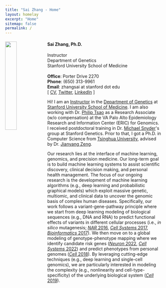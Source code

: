 ```yaml
---
title: "Sai Zhang - Home"
layout: homelay
excerpt: "Home"
sitemap: false
permalink: /
---
```


<div class="col-sm-12 clearfix">
<img src="{{ site.url }}{{ site.baseurl }}/images/szhang.jpg" class="img-responsive" width="27%" style="float: left" />
<ul>
<h4><b>Sai Zhang, Ph.D.</b></h4>
Instructor<br>
Department of Genetics<br>
Stanford University School of Medicine<br>
<br>
<b>Office</b>&#58; Porter Drive 2270<br>
<b>Phone</b>&#58; (650) 313-9961<br>
<b>Email</b>&#58; zhangsai at stanford dot edu<br>
[ <a href="{{ site.url }}{{ site.baseurl }}/CV/cv.pdf">CV</a>, <a href="https://twitter.com/saizhang0">Twitter</a>, <a href="https://www.linkedin.com/in/sai-zhang-8b757817a/">LinkedIn</a> ]
</ul>
</div>

Hi! I am an [Instructor](https://profiles.stanford.edu/sai-zhang) in the [Department of Genetics](https://med.stanford.edu/genetics.html) at [Stanford University School of Medicine](https://med.stanford.edu/). I am also working with Dr. [Philip Tsao](https://profiles.stanford.edu/philip-tsao) as a Research Associate (w/o compensation) at the VA Palo Alto Epidemiology Research and Information Center (ERIC) for Genomics. I received postdoctoral training in Dr. [Michael Snyder](https://med.stanford.edu/snyderlab.html)'s group at Stanford Genetics. Prior to that, I got a Ph.D. in Computer Science from [Tsinghua University](https://www.tsinghua.edu.cn/en/), advised by Dr. [Jianyang Zeng](https://iiis.tsinghua.edu.cn/zengjy/).

Our research lies at the interface of machine learning, genomics, and precision medicine. Our long-term goal is to build machine learning systems to assist scientific discovery, clinical decision making, and personal health management. The focus of our ongoing research is the development of machine learning algorithms (e.g., deep learning and probabilistic graphical models) which exploit massive genetic, multiomic, and clinical data to uncover the genomic basis of complex human diseases. Specifically, our work follows a variant-gene-pathway principle where we start from deep learning modeling of biological sequences (e.g., DNA and RNA) to predict functional effects of variants in different cellular processes (i.e., <i>in silico</i> mutagenesis; [<i>NAR</i> 2016](https://doi.org/10.1093/nar/gkv1025), [<i>Cell Systems</i> 2017](https://doi.org/10.1016/j.cels.2017.08.004), [<i>Bioinformatics</i> 2017](https://doi.org/10.1093/bioinformatics/btx247)). We then move on to a global modeling of genotype-phenotype mapping where we identify candidate risk genes ([<i>Neuron</i> 2022](https://doi.org/10.1016/j.neuron.2021.12.019), [<i>Cell Systems</i> 2022](https://doi.org/10.1016/j.cels.2022.05.007)) and predict phenotypes from personal genomes ([<i>Cell</i> 2018](https://doi.org/10.1016/j.cell.2018.07.021)). By leveraging cutting-edge techniques (e.g., deep learning and single-cell genomics), we are particularly interested in modeling the complexity (e.g., nonlinearity and cell-type-specificity) of the underlying biological system ([<i>Cell</i> 2019](https://doi.org/10.1016/j.cell.2019.03.004)).
<br>
